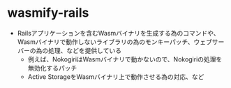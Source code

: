 # wasmify-rails

* Railsアプリケーションを含むWasmバイナリを生成する為のコマンドや、Wasmバイナリで動作しないライブラリの為のモンキーパッチ、ウェブサーバーの為の処理、などを提供している
  * 例えば、NokogiriはWasmバイナリで動かないので、Nokogiriの処理を無効化するパッチ
  * Active StorageをWasmバイナリ上で動作させる為の対応、など
